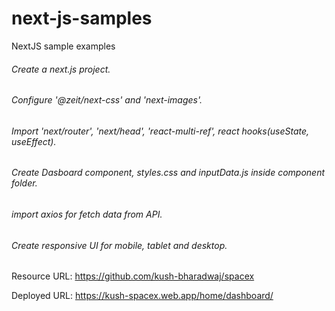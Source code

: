 # next-js-samples
NextJS sample examples
  ###### Create a next.js project.
  ###### Configure '@zeit/next-css' and 'next-images'.
  ###### Import 'next/router', 'next/head', 'react-multi-ref', react hooks(useState, useEffect).
  ###### Create Dasboard component, styles.css and inputData.js inside component folder.
  ###### import axios for fetch data from API.
  ###### Create responsive UI for mobile, tablet and desktop.



Resource URL:
https://github.com/kush-bharadwaj/spacex

Deployed URL:
https://kush-spacex.web.app/home/dashboard/
